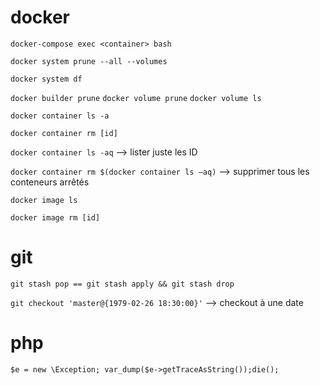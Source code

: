 # docker

`docker-compose exec <container> bash`

`docker system prune --all --volumes`

`docker system df`

`docker builder prune`
`docker volume prune`
`docker volume ls`

`docker container ls -a`

`docker container rm [id]`

`docker container ls -aq` --> lister juste les ID

`docker container rm $(docker container ls –aq)` --> supprimer tous les conteneurs arrêtés

`docker image ls`

`docker image rm [id]`

# git

`git stash pop == git stash apply && git stash drop`

`git checkout 'master@{1979-02-26 18:30:00}'` --> checkout à une date

# php
`$e = new \Exception; var_dump($e->getTraceAsString());die();`
